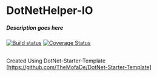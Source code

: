 # DotNetHelper-IO
#####  Description goes here

[![Build status](https://ci.appveyor.com/api/projects/status/s0pohwrx6clu0aif?svg=true)](https://ci.appveyor.com/project/TheMofaDe/DotNetHelper-IO)
[![Coverage Status](https://coveralls.io/repos/github/TheMofaDe/DotNetHelper-IO/badge.svg)](https://coveralls.io/github/TheMofaDe/DotNetHelper-IO)
##
##

Created Using DotNet-Starter-Template
[https://github.com/TheMofaDe/DotNet-Starter-Template] 
